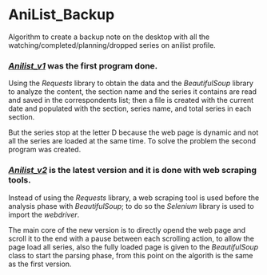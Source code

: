 # **AniList_Backup**
Algorithm to create a backup note on the desktop with all the watching/completed/planning/dropped series on anilist profile.

### [*Anilist_v1*](Anilist_v1.py) was the first program done.
Using the *Requests* library to obtain the data and the *BeautifulSoup* library to analyze the content, the section name and the series it contains are read and saved in the correspondents list; then a file is created with the current date and populated with the section, series name, and total series in each section.

But the series stop at the letter D because the web page is dynamic and not all the series are loaded at the same time.
To solve the problem the second program was created.

### [*Anilist_v2*](Anilist_v2.py) is the latest version and it is done with web scraping tools.
Instead of using the *Requests* library, a web scraping tool is used before the analysis phase with *BeautifulSoup*; to do so the *Selenium* library is used to import the *webdriver*.

The main core of the new version is to directly opend the web page and scroll it to the end with a pause between each scrolling action, to allow the page load all series, also the fully loaded page is given to the *BeautifulSoup* class to start the parsing phase, from this point on the algorith is the same as the first version.
